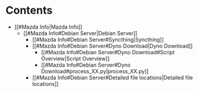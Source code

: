 # Contents
  - [[#Mazda Info|Mazda Info]]
    - [[#Mazda Info#Debian Server|Debian Server]]
      - [[#Mazda Info#Debian Server#Syncthing|Syncthing]]
      - [[#Mazda Info#Debian Server#Dyno Download|Dyno Download]]
        - [[#Mazda Info#Debian Server#Dyno Download#Script Overview|Script Overview]]
        - [[#Mazda Info#Debian Server#Dyno Download#process_XX.py|process_XX.py]]
      - [[#Mazda Info#Debian Server#Detailed file locations|Detailed file locations]]

